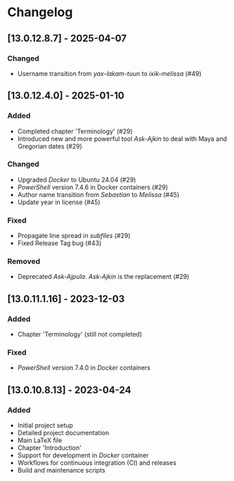 # Changelog

## [13.0.12.8.7] - 2025-04-07

### Changed
- Username transition from _yax-lakam-tuun_ to _ixik-melissa_ (#49)


## [13.0.12.4.0] - 2025-01-10

### Added
- Completed chapter 'Terminology' (#29)
- Introduced new and more powerful tool _Ask-Ajkin_ to deal with Maya and Gregorian dates (#29)

### Changed
- Upgraded _Docker_ to Ubuntu 24.04 (#29)
- _PowerShell_ version 7.4.6 in Docker containers (#29)
- Author name transition from _Sebastian_ to _Melissa_ (#45)
- Update year in license (#45)

### Fixed
- Propagate line spread in _subfiles_ (#29)
- Fixed Release Tag bug (#43)

### Removed
- Deprecated _Ask-Ajpula_. _Ask-Ajkin_ is the replacement (#29)


## [13.0.11.1.16] - 2023-12-03

### Added
- Chapter 'Terminology' (still not completed)

### Fixed
- _PowerShell_ version 7.4.0 in _Docker_ containers



## [13.0.10.8.13] - 2023-04-24

### Added
- Initial project setup
- Detailed project documentation
- Main LaTeX file
- Chapter 'Introduction'
- Support for development in _Docker_ container 
- Workflows for continuous integration (CI) and releases
- Build and maintenance scripts
